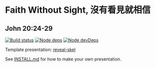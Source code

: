 # Faith Without Sight, 沒有看見就相信
## John 20:24-29

[![Build status](https://travis-ci.org/sermons/faith-sight.svg)](https://travis-ci.org/sermons/faith-sight)
[![Node deps](https://david-dm.org/sermons/faith-sight.svg)](https://david-dm.org/sermons/faith-sight)
[![Node devDeps](https://david-dm.org/sermons/faith-sight/dev-status.svg)](https://david-dm.org/sermons/faith-sight#info=devDependencies)

Template presentation: [reveal-skel](https://github.com/sermons/reveal-skel)

See [INSTALL.md](INSTALL.md)
for how to make your own presentation.
